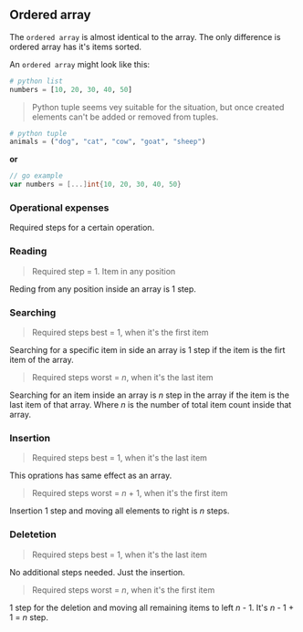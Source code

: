 ## Ordered array

The `ordered array` is almost identical to the array. The only difference is ordered array has it's items sorted.

An `ordered array` might look like this:

```python
# python list
numbers = [10, 20, 30, 40, 50]
```
> Python tuple seems vey suitable for the situation, but once created elements can't be added or removed from tuples.

```python
# python tuple
animals = ("dog", "cat", "cow", "goat", "sheep")
```
**or**
```go
// go example
var numbers = [...]int{10, 20, 30, 40, 50}
```

### Operational expenses
Required steps for a certain operation.

### Reading

> Required step = 1. Item in any position

Reding from any position inside an array is 1 step.

### Searching

> Required steps best = 1, when it's the first item

Searching for a specific item in side an array is 1 step if the item is the firt item of the array.

> Required steps worst = $n$, when it's the last item

Searching for an item inside an array is $n$ step in the array if the item is the last item of that array. Where $n$ is the number of total item count inside that array.

### Insertion

> Required steps best = 1, when it's the last item

This oprations has same effect as an array.

> Required steps worst = $n$ + 1, when it's the first item

Insertion 1 step and moving all elements to right is $n$ steps.

### Deletetion

> Required steps best = 1, when it's the last item

No additional steps needed. Just the insertion.

> Required steps worst = $n$, when it's the first item

1 step for the deletion and moving all remaining items to left $n$ - 1. It's $n$ - 1 + 1 = $n$ step.
